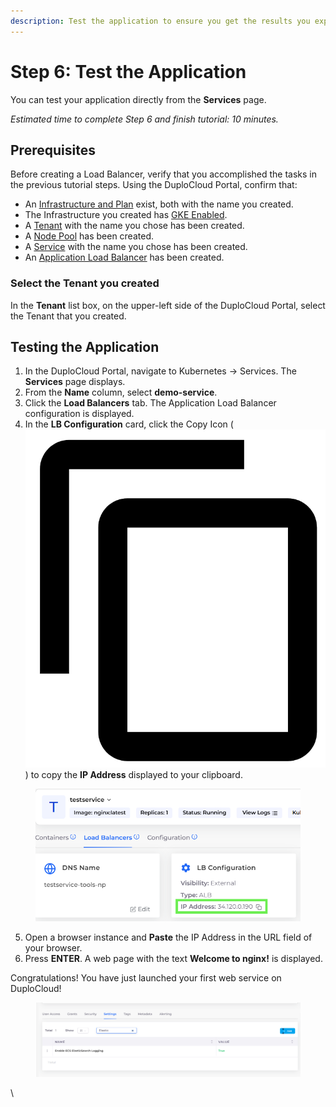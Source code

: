 ```yaml
---
description: Test the application to ensure you get the results you expect
---
```


# Step 6: Test the Application

You can test your application directly from the **Services** page.

_Estimated time to complete Step 6 and finish tutorial: 10 minutes._

## Prerequisites

Before creating a Load Balancer, verify that you accomplished the tasks in the previous tutorial steps.   Using the DuploCloud Portal, confirm that:

* An [Infrastructure and Plan](../step-1-infrastructure.md) exist, both with the name you created.
* The Infrastructure you created has [GKE Enabled](../step-1-infrastructure.md).
* A [Tenant](../../../overview-2/quick-start/step-2-tenant.md) with the name you chose has been created.
* A [Node Pool](broken-reference) has been created.
* A [Service](../create-a-service-with-gke-autopilot/step-3-create-app-via-k8s.md) with the name you chose has been created.&#x20;
* An [Application Load Balancer](../create-a-service-with-gke-autopilot/step-4-create-a-load-balancer.md) has been created.

### Select the Tenant you created

In the **Tenant** list box, on the upper-left side of the DuploCloud Portal, select the Tenant that you created.

## Testing the Application

1. In the DuploCloud Portal, navigate to Kubernetes -> Services. The **Services** page displays.
2. From the **Name** column, select **demo-service**.
3. Click the **Load Balancers** tab. The Application Load Balancer configuration is displayed.
4. In the **LB Configuration** card, click the Copy Icon ( <img src="../../../.gitbook/assets/copy_icon (2).png" alt="" data-size="line"> ) to copy the **IP Address** displayed to your clipboard.

<figure><img src="../../../.gitbook/assets/Screenshot (211) (1).png" alt=""><figcaption></figcaption></figure>

5. Open a browser instance and **Paste** the IP Address in the URL field of your browser.
6. Press **ENTER**. A web page with the text **Welcome to nginx!** is displayed.

Congratulations! You have just launched your first web service on DuploCloud!

<figure><img src="../../../.gitbook/assets/image (106).png" alt=""><figcaption></figcaption></figure>

\

